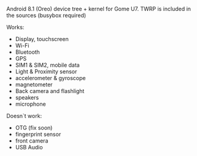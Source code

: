 Android 8.1 (Oreo) device tree + kernel for Gome U7. TWRP is included in the sources (busybox required)

Works:
  - Display, touchscreen
  - Wi-Fi
  - Bluetooth
  - GPS
  - SIM1 & SIM2, mobile data
  - Light & Proximity sensor
  - accelerometer & gyroscope
  - magnetometer
  - Back camera and flashlight
  - speakers
  - microphone
  
Doesn`t work:
  - OTG (fix soon)
  - fingerprint sensor
  - front camera
  - USB Audio

